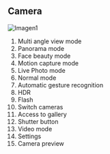 ## Camera

![Imagen1](http://static.energysistem.com/images/manuals/42499/56dd9e6f27dff.jpg)


1. Multi angle view mode
2. Panorama mode
3. Face beauty mode
4. Motion capture mode
5. Live Photo mode
6. Normal mode
7. Automatic gesture recognition
8. HDR
9. Flash
10. Switch cameras
11. Access to gallery
12. Shutter button
13. Video mode
14. Settings
15. Camera preview


